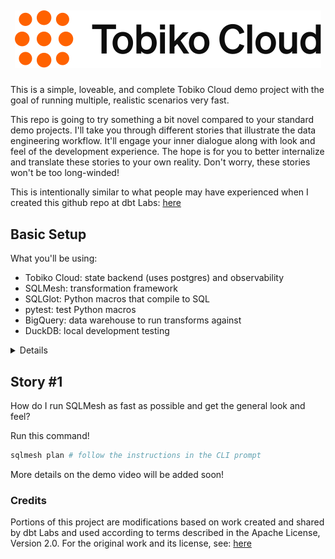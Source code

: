 <h2 align="center">

![](images/logo-tobiko-cloud.svg)

</h2>

This is a simple, loveable, and complete Tobiko Cloud demo project with the goal of running multiple, realistic scenarios very fast. 

This repo is going to try something a bit novel compared to your standard demo projects. I'll take you through different stories that illustrate the data engineering workflow. It'll engage your inner dialogue along with look and feel of the development experience. The hope is for you to better internalize and translate these stories to your own reality. Don't worry, these stories won't be too long-winded!

This is intentionally similar to what people may have experienced when I created this github repo at dbt Labs: [here](https://github.com/dbt-labs/jaffle_shop_duckdb)


## Basic Setup

What you'll be using:

- Tobiko Cloud: state backend (uses postgres) and observability
- SQLMesh: transformation framework
- SQLGlot: Python macros that compile to SQL
- pytest: test Python macros
- BigQuery: data warehouse to run transforms against
- DuckDB: local development testing

<details>

**Setup your virtual environment for SQLMesh:**

```bash
git clone https://github.com/TobikoData/sqlmesh-demos.git # clone the repo
cd sqlmesh-demos # go to the root directory
python -m venv venv # create virtual environment
source venv/bin/activate # activate it
pip install -r requirements.txt # install dependencies
source venv/bin/activate # reactivate virtual environment
```

**Setup your BigQuery Service Account:**

![service_account](./images/bigquery_service_account.png)

1. Create a service account following these instructions: [here](https://cloud.google.com/iam/docs/service-accounts-create)
2. Add permissions: `BigQuery Data Editor`, `BigQuery User`
3. Download the service account json file
4. Copy the contents of the service account file to your clipboard
5. Export the credentials as an environment variable in your terminal: 

`export GOOGLE_SQLMESH_CREDENTIALS=<your-service-account-key-contents>`

**Setup your Tobiko Cloud State Connection:**

1. Work with Tobiko to get your Tobiko Cloud Token and account url

```bash
# examples based on the image above
export TOBIKO_CLOUD_TOKEN=<TOBIKO_CLOUD_TOKEN>
```

```yaml
# gateway example
gateways:
    tobiko_cloud:
        connection:
            type: bigquery
            method: service-account-json
            concurrent_tasks: 5
            register_comments: true
            keyfile_json: {{ env_var('GOOGLE_SQLMESH_CREDENTIALS') }}
            project: sqlmesh-public-demo # TODO: update this
        state_connection:
            type: cloud
            url: https://sqlmesh-prod-enterprise-public-demo-sefz6ezt4q-uc.a.run.app # TODO: replace this url with your own
            token: "{{ env_var('TOBIKO_CLOUD_TOKEN') }}"
```

**Verify SQLMesh can connect to BigQuery and Tobiko Cloud:**

```bash
sqlmesh info # print info about a SQLMesh project

# expected output
Models: 15
Macros: 1
Data warehouse connection succeeded
State backend connection succeeded
Test connection succeeded
```

</details>

## Story #1

How do I run SQLMesh as fast as possible and get the general look and feel?

Run this command!

```bash
sqlmesh plan # follow the instructions in the CLI prompt
```

More details on the demo video will be added soon!


### Credits

Portions of this project are modifications based on work created and shared by dbt Labs and used according to terms described in the Apache License, Version 2.0. For the original work and its license, see: [here](https://github.com/dbt-labs/jaffle_shop_duckdb?tab=Apache-2.0-1-ov-file#readme)
